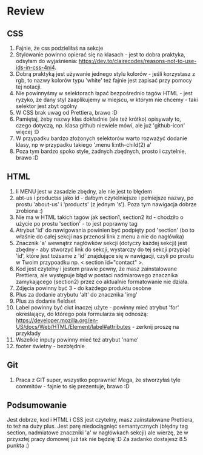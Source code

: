 # Review

## CSS

1. Fajnie, że css podzieliłaś na sekcje
2. Stylowanie powinno opierać się na klasach - jest to dobra praktyka, odsyłam do wyjaśnienia: https://dev.to/clairecodes/reasons-not-to-use-ids-in-css-4ni4.
3. Dobrą praktyką jest używanie jednego stylu kolorów - jeśli korzystasz z rgb, to nazwy kolorów typu 'white' też fajnie jest zapisać przy pomocy tej notacji.
4. Nie powinnyśmy w selektorach łapać bezpośrednio tagów HTML - jest ryzyko, że dany styl zaaplikujemy w miejscu, w którym nie chcemy - taki selektor jest zbyt ogólny
5. W CSS brak uwag od Prettiera, brawo :D
6. Pamiętaj, żeby nazwy klas dokładnie (ale też krótko) opisywały to, czego dotyczą, np. klasa github niewiele mówi, ale już 'github-icon' więcej :D
7. W przypadku bardzo złożonych selektorów warto rozważyć dodanie klasy, np w przypadku takiego '.menu li:nth-child(2) a'
8. Poza tym bardzo spoko style, żadnych zbędnych, prosto i czytelnie, brawo :D

## HTML

1. li MENU jest w zasadzie zbędny, ale nie jest to błędem
2. abt-us i productss jako id - dałbym czytelniejsze i pełniejsze nazwy, po prostu 'about-us' i 'products' (z jednym 's'). Poza tym nawigacja dobrze zrobiona :)
3. Nie ma w HTML takich tagów jak section1, section2 itd - chodziło o użycie po prostu 'section' - to jest poprawny tag
4. Atrybut 'id' do nawigowania powinien być podpięty pod 'section' (bo to właśnie do całej sekcji nas przenosi link z menu a nie do nagłówka)
5. Znacznik 'a' wewnątrz nagłówków sekcji (dotyczy każdej sekcji) jest zbędny - aby stworzyć link do sekcji, wystarczy do tej sekcji przypiąć 'id', które jest tożsame z 'id' znajdujące się w nawigacji, czyli po prostu w Twoim przypoadku np. < section id="contact" >.
6. Kod jest czytelny i jestem prawie pewny, że masz zainstalowane Prettiera, ale występuje błąd w postaci nadmiarowego znacznika zamykającego (section2) przez co aktualnie formatowanie nie działa.
7. Zdjęcia powinny być 3 - do każdego produktu osobne
8. Plus za dodanie atrybutu 'alt' do znacznika 'img'
9. Plus za dodanie fieldset
10. Label powinny być ciut inaczej użyte - powinny mieć atrybut 'for' określający, do którego pola formularza się odnoszą: https://developer.mozilla.org/en-US/docs/Web/HTML/Element/label#attributes - zerknij proszę na przykłady
11. Wszelkie inputy powinny mieć też atrybut 'name'
12. footer świetny - bezbłędnie

## Git

1. Praca z GIT super, wszystko poprawnie! Mega, że stworzyłaś tyle commitów - fajnie to się prezentuje, brawo :D

## Podsumowanie

Jest dobrze, kod i HTML i CSS jest czytelny, masz zainstalowane Prettiera, to też na duży plus. Jest parę niedociągnięć semantycznych (błędny tag section, nadmiatowe znaczniki 'a' w nagłówkach sekcji) ale wierzę, że w przyszłej pracy domowej już tak nie będzię :D Za zadanko dostajesz 8.5 punkta :)

